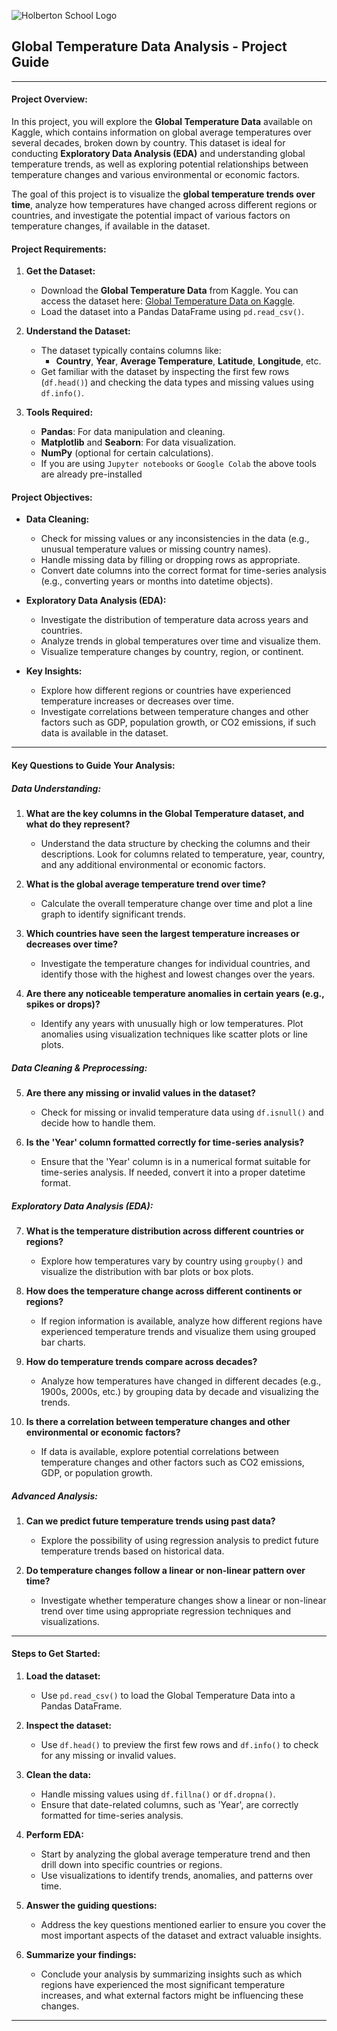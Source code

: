 
![Holberton School Logo](https://cdn.prod.website-files.com/6105315644a26f77912a1ada/63eea844ae4e3022154e2878_Holberton.png)


## Global Temperature Data Analysis - Project Guide

---

#### **Project Overview:**
In this project, you will explore the **Global Temperature Data** available on Kaggle, which contains information on global average temperatures over several decades, broken down by country. This dataset is ideal for conducting **Exploratory Data Analysis (EDA)** and understanding global temperature trends, as well as exploring potential relationships between temperature changes and various environmental or economic factors.

The goal of this project is to visualize the **global temperature trends over time**, analyze how temperatures have changed across different regions or countries, and investigate the potential impact of various factors on temperature changes, if available in the dataset.

#### **Project Requirements:**

1. **Get the Dataset:**
   - Download the **Global Temperature Data** from Kaggle. You can access the dataset here: [Global Temperature Data on Kaggle](https://www.kaggle.com/datasets/berkeleyearth/climate-change-earth-surface-temperature-data).
   - Load the dataset into a Pandas DataFrame using `pd.read_csv()`.

2. **Understand the Dataset:**
   - The dataset typically contains columns like:
     - **Country**, **Year**, **Average Temperature**, **Latitude**, **Longitude**, etc.
   - Get familiar with the dataset by inspecting the first few rows (`df.head()`) and checking the data types and missing values using `df.info()`.

3. **Tools Required:**
   - **Pandas**: For data manipulation and cleaning.
   - **Matplotlib** and **Seaborn**: For data visualization.
   - **NumPy** (optional for certain calculations).
   - If you are using `Jupyter notebooks` or `Google Colab` the above tools are already pre-installed 


#### **Project Objectives:**

- **Data Cleaning:**
   - Check for missing values or any inconsistencies in the data (e.g., unusual temperature values or missing country names).
   - Handle missing data by filling or dropping rows as appropriate.
   - Convert date columns into the correct format for time-series analysis (e.g., converting years or months into datetime objects).

- **Exploratory Data Analysis (EDA):**
   - Investigate the distribution of temperature data across years and countries.
   - Analyze trends in global temperatures over time and visualize them.
   - Visualize temperature changes by country, region, or continent.

- **Key Insights:**
   - Explore how different regions or countries have experienced temperature increases or decreases over time.
   - Investigate correlations between temperature changes and other factors such as GDP, population growth, or CO2 emissions, if such data is available in the dataset.

---

#### **Key Questions to Guide Your Analysis:**

##### **Data Understanding:**
1. **What are the key columns in the Global Temperature dataset, and what do they represent?**
   - Understand the data structure by checking the columns and their descriptions. Look for columns related to temperature, year, country, and any additional environmental or economic factors.

2. **What is the global average temperature trend over time?**
   - Calculate the overall temperature change over time and plot a line graph to identify significant trends.

3. **Which countries have seen the largest temperature increases or decreases over time?**
   - Investigate the temperature changes for individual countries, and identify those with the highest and lowest changes over the years.

4. **Are there any noticeable temperature anomalies in certain years (e.g., spikes or drops)?**
   - Identify any years with unusually high or low temperatures. Plot anomalies using visualization techniques like scatter plots or line plots.

##### **Data Cleaning & Preprocessing:**
5. **Are there any missing or invalid values in the dataset?**
   - Check for missing or invalid temperature data using `df.isnull()` and decide how to handle them.

6. **Is the 'Year' column formatted correctly for time-series analysis?**
   - Ensure that the 'Year' column is in a numerical format suitable for time-series analysis. If needed, convert it into a proper datetime format.

##### **Exploratory Data Analysis (EDA):**
7. **What is the temperature distribution across different countries or regions?**
   - Explore how temperatures vary by country using `groupby()` and visualize the distribution with bar plots or box plots.

8. **How does the temperature change across different continents or regions?**
   - If region information is available, analyze how different regions have experienced temperature trends and visualize them using grouped bar charts.

9. **How do temperature trends compare across decades?**
   - Analyze how temperatures have changed in different decades (e.g., 1900s, 2000s, etc.) by grouping data by decade and visualizing the trends.

10. **Is there a correlation between temperature changes and other environmental or economic factors?**
    - If data is available, explore potential correlations between temperature changes and other factors such as CO2 emissions, GDP, or population growth.

##### **Advanced Analysis:**
1. **Can we predict future temperature trends using past data?**
    - Explore the possibility of using regression analysis to predict future temperature trends based on historical data.

2. **Do temperature changes follow a linear or non-linear pattern over time?**
    - Investigate whether temperature changes show a linear or non-linear trend over time using appropriate regression techniques and visualizations.

---

#### **Steps to Get Started:**
1. **Load the dataset:**
   - Use `pd.read_csv()` to load the Global Temperature Data into a Pandas DataFrame.

2. **Inspect the dataset:**
   - Use `df.head()` to preview the first few rows and `df.info()` to check for any missing or invalid values.

3. **Clean the data:**
   - Handle missing values using `df.fillna()` or `df.dropna()`.
   - Ensure that date-related columns, such as 'Year', are correctly formatted for time-series analysis.

4. **Perform EDA:**
   - Start by analyzing the global average temperature trend and then drill down into specific countries or regions.
   - Use visualizations to identify trends, anomalies, and patterns over time.

5. **Answer the guiding questions:**
   - Address the key questions mentioned earlier to ensure you cover the most important aspects of the dataset and extract valuable insights.

6. **Summarize your findings:**
   - Conclude your analysis by summarizing insights such as which regions have experienced the most significant temperature increases, and what external factors might be influencing these changes.

---